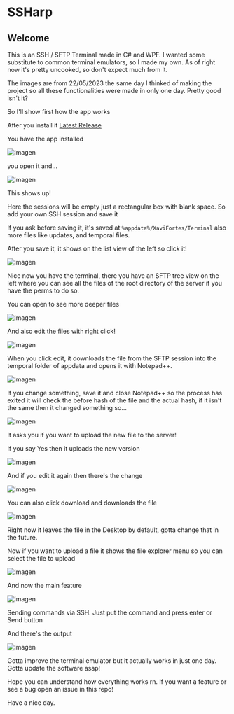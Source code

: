 # SSHarp
## Welcome
This is an SSH / SFTP Terminal made in C# and WPF.
I wanted some substitute to common terminal emulators, so I made my own. As of right now it's pretty uncooked, so don't expect much from it.

The images are from 22/05/2023 the same day I thinked of making the project so all these functionalities were made in only one day. Pretty good isn't it?

So I'll show first how the app works

After you install it [Latest Release](https://github.com/XaviFortes/SSHarp/releases/latest)

You have the app installed

![imagen](https://github.com/XaviFortes/SSHarp/assets/53091080/edabc366-e5f4-452a-8b84-be474716f9d7)

you open it and...

![imagen](https://github.com/XaviFortes/SSHarp/assets/53091080/62cd4b04-15f0-41cb-83c1-b76df31f3626)

This shows up!

Here the sessions will be empty just a rectangular box with blank space. So add your own SSH session and save it

If you ask before saving it, it's saved at `%appdata%/XaviFortes/Terminal` also more files like updates, and temporal files.

After you save it, it shows on the list view of the left so click it!

![imagen](https://github.com/XaviFortes/SSHarp/assets/53091080/a31e785a-2387-4edf-a303-805e0d687df5)

Nice now you have the terminal, there you have an SFTP tree view on the left where you can see all the files of the root directory of the server if you have the perms to do so.

You can open to see more deeper files

![imagen](https://github.com/XaviFortes/SSHarp/assets/53091080/b7968884-e960-4180-8855-a2a94e4c76e0)

And also edit the files with right click!

![imagen](https://github.com/XaviFortes/SSHarp/assets/53091080/ce6a3e5d-683b-41b9-88ff-a6beb14ee7e7)

When you click edit, it downloads the file from the SFTP session into the temporal folder of appdata and opens it with Notepad++.

![imagen](https://github.com/XaviFortes/SSHarp/assets/53091080/9449d82a-c155-485e-937d-488794e940a7)

If you change something, save it and close Notepad++ so the process has exited it will check the before hash of the file and the actual hash, if it isn't the same then it changed something so...

![imagen](https://github.com/XaviFortes/SSHarp/assets/53091080/06ab32a3-adfe-4b1e-98bf-bc826bb3de0d)

It asks you if you want to upload the new file to the server!

If you say Yes then it uploads the new version

![imagen](https://github.com/XaviFortes/SSHarp/assets/53091080/9f82a6b5-2080-4549-b80a-2f60b0755982)

And if you edit it again then there's the change

![imagen](https://github.com/XaviFortes/SSHarp/assets/53091080/bbc220f8-6374-4ee0-93b0-a1f1aac54ca7)

You can also click download and downloads the file

![imagen](https://github.com/XaviFortes/SSHarp/assets/53091080/200223a7-eb45-4ab9-9820-f90c069aef3a)

Right now it leaves the file in the Desktop by default, gotta change that in the future.

Now if you want to upload a file it shows the file explorer menu so you can select the file to upload

![imagen](https://github.com/XaviFortes/SSHarp/assets/53091080/d560516d-f852-4b06-8d8e-4cae8c66ceb5)

And now the main feature

![imagen](https://github.com/XaviFortes/SSHarp/assets/53091080/5e251825-1749-4102-9aff-f52fb2cb71aa)


Sending commands via SSH. Just put the command and press enter or Send button

And there's the output

![imagen](https://github.com/XaviFortes/SSHarp/assets/53091080/f5617357-18a1-4f8e-b23c-01fb90f621ab)

Gotta improve the terminal emulator but it actually works in just one day. Gotta update the software asap! 

Hope you can understand how everything works rn. If you want a feature or see a bug open an issue in this repo!

Have a nice day.
